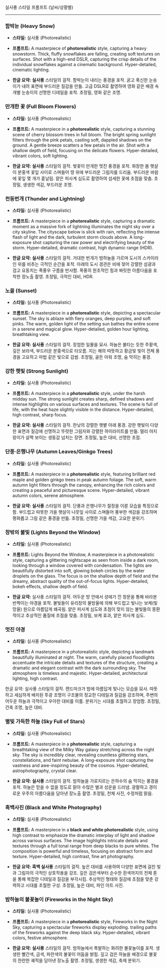 실사풍 스타일 프롬프트 (날씨/상황별)

---

### **함박눈 (Heavy Snow)**

- **스타일:** 실사풍 (Photorealistic)
    
- **프롬프트:** A masterpiece of **photorealistic** style, capturing a heavy snowstorm. Thick, fluffy snowflakes are falling, creating soft textures on surfaces. Shot with a high-end DSLR, capturing the crisp details of the individual snowflakes against a cinematic background. Hyper-detailed, cinematic lighting.
    
- **한글 요약:** **실사풍** 스타일의 걸작. 함박눈이 내리는 풍경을 포착. 굵고 푹신한 눈송이가 내려 표면에 부드러운 질감을 만듦. 고급 DSLR로 촬영하여 영화 같은 배경 속 개별 눈송이의 선명한 디테일을 포착. 초정밀, 영화 같은 조명.
    

### **만개한 꽃 (Full Bloom Flowers)**

- **스타일:** 실사풍 (Photorealistic)
    
- **프롬프트:** A masterpiece in a **photorealistic** style, capturing a stunning scene of cherry blossom trees in full bloom. The bright spring sunlight filters through the pink petals, casting soft, dappled shadows on the ground. A gentle breeze scatters a few petals in the air. Shot with a shallow depth of field, focusing on the delicate flowers. Hyper-detailed, vibrant colors, soft lighting.
    
- **한글 요약:** **실사풍** 스타일의 걸작. 벚꽃이 만개한 멋진 풍경을 포착. 화창한 봄 햇살이 분홍색 꽃잎 사이로 스며들어 땅 위에 부드러운 그림자를 드리움. 부드러운 바람에 꽃잎 몇 개가 흩날림. 얕은 피사계 심도로 촬영하여 섬세한 꽃에 초점을 맞춤. 초정밀, 생생한 색감, 부드러운 조명.
    

### **천둥번개 (Thunder and Lightning)**

- **스타일:** 실사풍 (Photorealistic)
    
- **프롬프트:** A masterpiece in a **photorealistic** style, capturing a dramatic moment as a massive fork of lightning illuminates the night sky over a city skyline. The cityscape below is slick with rain, reflecting the intense flash of light and the dark, turbulent storm clouds above. A long-exposure shot capturing the raw power and electrifying beauty of the storm. Hyper-detailed, dramatic contrast, high dynamic range (HDR).
    
- **한글 요약:** **실사풍** 스타일의 걸작. 거대한 번개가 밤하늘을 가르며 도시의 스카이라인 위를 비추는 극적인 순간을 포착. 아래의 도시 경관은 비에 젖어 강렬한 섬광과 검고 요동치는 폭풍우 구름을 반사함. 폭풍의 원초적인 힘과 짜릿한 아름다움을 포착한 장노출 촬영. 초정밀, 극적인 대비, HDR.
    

### **노을 (Sunset)**

- **스타일:** 실사풍 (Photorealistic)
    
- **프롬프트:** A masterpiece in a **photorealistic** style, depicting a spectacular sunset. The sky is ablaze with fiery oranges, deep purples, and soft pinks. The warm, golden light of the setting sun bathes the entire scene in a serene and magical glow. Hyper-detailed, golden hour lighting, breathtaking view.
    
- **한글 요약:** **실사풍** 스타일의 걸작. 장엄한 일몰을 묘사. 하늘은 불타는 듯한 주황색, 깊은 보라색, 부드러운 분홍색으로 타오름. 지는 해의 따뜻하고 황금빛 빛이 전체 풍경을 고요하고 마법 같은 빛으로 감쌈. 초정밀, 골든 아워 조명, 숨 막히는 풍경.
    

### **강한 햇빛 (Strong Sunlight)**

- **스타일:** 실사풍 (Photorealistic)
    
- **프롬프트:** A masterpiece in a **photorealistic** style, under the harsh midday sun. The strong sunlight creates sharp, defined shadows and intense highlights on various surfaces and textures. The scene is full of life, with the heat haze slightly visible in the distance. Hyper-detailed, high contrast, sharp focus.
    
- **한글 요약:** **실사풍** 스타일의 걸작. 한낮의 강렬한 햇볕 아래 풍경. 강한 햇빛이 다양한 표면과 질감에 선명하고 뚜렷한 그림자와 강렬한 하이라이트를 만듦. 멀리 아지랑이가 살짝 보이는 생동감 넘치는 장면. 초정밀, 높은 대비, 선명한 초점.
    

### **단풍·은행나무 (Autumn Leaves/Ginkgo Trees)**

- **스타일:** 실사풍 (Photorealistic)
    
- **프롬프트:** A masterpiece in a **photorealistic** style, featuring brilliant red maple and golden ginkgo trees in peak autumn foliage. The soft, warm autumn light filters through the canopy, enhancing the rich colors and creating a peaceful and picturesque scene. Hyper-detailed, vibrant autumn colors, serene atmosphere.
    
- **한글 요약:** **실사풍** 스타일의 걸작. 단풍과 은행나무가 절정을 이룬 모습을 특징으로 함. 부드럽고 따뜻한 가을 햇살이 나뭇잎 사이로 스며들어 풍부한 색감을 강조하며 평화롭고 그림 같은 풍경을 만듦. 초정밀, 선명한 가을 색감, 고요한 분위기.
    

### **창밖의 불빛 (Lights Beyond the Window)**

- **스타일:** 실사풍 (Photorealistic)
    
- **프롬프트:** Lights Beyond the Window, A masterpiece in a photorealistic style, capturing a glittering nightscape as seen from inside a dark room, looking through a window covered with condensation. The lights are beautifully distorted into soft, glowing bokeh circles by the water droplets on the glass. The focus is on the shallow depth of field and the dreamy, abstract quality of the out-of-focus lights. Hyper-detailed, bokeh effects, shallow depth of field.
    
- **한글 요약:** 실사풍 스타일의 걸작. 어두운 방 안에서 성에가 낀 창문을 통해 바라본 반짝이는 야경을 포착. 불빛들이 유리창의 물방울에 의해 부드럽고 빛나는 보케(빛망울) 원으로 아름답게 왜곡됨. 얕은 피사계 심도와 초점이 맞지 않는 불빛들의 몽환적이고 추상적인 품질에 초점을 맞춤. 초정밀, 보케 효과, 얕은 피사계 심도.

### 멋진 야경
- **스타일:** 실사풍 (Photorealistic)

- **프롬프트:**  A masterpiece in a photorealistic style, depicting a landmark beautifully illuminated at night. The warm, carefully placed floodlights accentuate the intricate details and textures of the structure, creating a dramatic and elegant contrast with the dark surrounding sky. The atmosphere is timeless and majestic. Hyper-detailed, architectural lighting, high contrast.

한글 요약: 실사풍 스타일의 걸작. 랜드마크가 밤에 아름답게 빛나는 모습을 묘사. 따뜻하고 세심하게 배치된 투광 조명이 구조물의 정교한 디테일과 질감을 강조하며, 주변의 어두운 하늘과 극적이고 우아한 대비를 이룸. 분위기는 시대를 초월하고 장엄함. 초정밀, 건축 조명, 높은 대비.



### **별빛 가득한 하늘 (Sky Full of Stars)**

- **스타일:** 실사풍 (Photorealistic)
    
- **프롬프트:** A masterpiece in a **photorealistic** style, capturing a breathtaking view of the Milky Way galaxy stretching across the night sky. The sky is incredibly clear, revealing countless glittering stars, constellations, and faint nebulae. A long-exposure shot capturing the vastness and awe-inspiring beauty of the cosmos. Hyper-detailed, astrophotography, crystal clear.
    
- **한글 요약:** **실사풍** 스타일의 걸작. 밤하늘을 가로지르는 은하수의 숨 막히는 풍경을 포착. 하늘은 믿을 수 없을 정도로 맑아 수많은 별과 성운을 드러냄. 광활하고 경이로운 우주의 아름다움을 담아낸 장노출 촬영. 초정밀, 천체 사진, 수정처럼 맑음.
    

### **흑백사진 (Black and White Photography)**

- **스타일:** 실사풍 (Photorealistic)
    
- **프롬프트:** A masterpiece in a **black and white photorealistic** style, using high contrast to emphasize the dramatic interplay of light and shadow across various surfaces. The image highlights intricate details and textures through a full tonal range from deep blacks to pure whites. The composition is powerful and timeless, focusing on abstract form and texture. Hyper-detailed, high contrast, fine art photography.
    
- **한글 요약:** **흑백 실사풍** 스타일의 걸작. 높은 대비를 사용하여 다양한 표면에 걸친 빛과 그림자의 극적인 상호작용을 강조. 깊은 검은색부터 순수한 흰색까지의 전체 톤을 통해 복잡한 디테일과 질감을 부각시킴. 추상적인 형태와 질감에 초점을 맞춘 강력하고 시대를 초월한 구성. 초정밀, 높은 대비, 파인 아트 사진.
    

### **밤하늘의 불꽃놀이 (Fireworks in the Night Sky)**

- **스타일:** 실사풍 (Photorealistic)
    
- **프롬프트:** A masterpiece in a **photorealistic** style, Fireworks in the Night Sky, capturing a spectacular fireworks display exploding. trailing paths of the fireworks against the deep black sky. Hyper-detailed, vibrant colors, festive atmosphere.
    
- **한글 요약:** **실사풍** 스타일의 걸작. 밤하늘에서 폭발하는 화려한 불꽃놀이를 포착. 생생한 빨간색, 금색, 파란색의 불꽃이 어둠을 밝힘. 깊고 검은 하늘을 배경으로 불꽃의 찬란한 궤적을 담아낸 장노출 촬영. 초정밀, 생생한 색감, 축제 분위기.